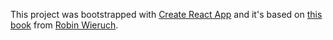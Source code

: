 This project was bootstrapped with [Create React App](https://github.com/facebookincubator/create-react-app) and it's based on [this book](https://leanpub.com/the-road-to-learn-react) from [Robin Wieruch](https://www.robinwieruch.de/).
